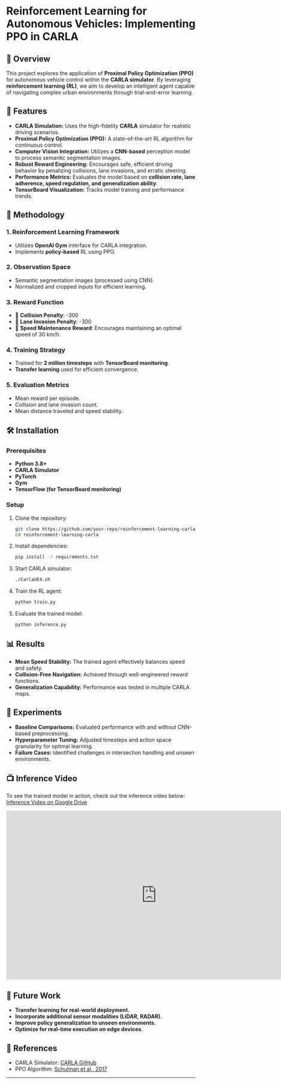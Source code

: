 # Reinforcement Learning for Autonomous Vehicles: Implementing PPO in CARLA

## 🚗 Overview  
This project explores the application of **Proximal Policy Optimization (PPO)** for autonomous vehicle control within the **CARLA simulator**. By leveraging **reinforcement learning (RL)**, we aim to develop an intelligent agent capable of navigating complex urban environments through trial-and-error learning.

## 📌 Features  
- **CARLA Simulation:** Uses the high-fidelity **CARLA** simulator for realistic driving scenarios.  
- **Proximal Policy Optimization (PPO):** A state-of-the-art RL algorithm for continuous control.  
- **Computer Vision Integration:** Utilizes a **CNN-based** perception model to process semantic segmentation images.  
- **Robust Reward Engineering:** Encourages safe, efficient driving behavior by penalizing collisions, lane invasions, and erratic steering.  
- **Performance Metrics:** Evaluates the model based on **collision rate, lane adherence, speed regulation, and generalization ability**.  
- **TensorBoard Visualization:** Tracks model training and performance trends.  

## 📖 Methodology  
### 1. Reinforcement Learning Framework  
- Utilizes **OpenAI Gym** interface for CARLA integration.  
- Implements **policy-based** RL using PPO.  

### 2. Observation Space  
- Semantic segmentation images (processed using CNN).  
- Normalized and cropped inputs for efficient learning.  

### 3. Reward Function  
- 🚫 **Collision Penalty**: -300  
- 🚫 **Lane Invasion Penalty**: -300  
- 🚗 **Speed Maintenance Reward**: Encourages maintaining an optimal speed of 30 km/h.  

### 4. Training Strategy  
- Trained for **2 million timesteps** with **TensorBoard monitoring**.  
- **Transfer learning** used for efficient convergence.  

### 5. Evaluation Metrics  
- Mean reward per episode.  
- Collision and lane invasion count.  
- Mean distance traveled and speed stability.  

## 🛠️ Installation  
### Prerequisites  
- **Python 3.8+**  
- **CARLA Simulator**  
- **PyTorch**  
- **Gym**  
- **TensorFlow (for TensorBoard monitoring)**  

### Setup  
1. Clone the repository:  
   ```bash
   git clone https://github.com/your-repo/reinforcement-learning-carla.git
   cd reinforcement-learning-carla
   ```
2. Install dependencies:  
   ```bash
   pip install -r requirements.txt
   ```
3. Start CARLA simulator:  
   ```bash
   ./CarlaUE4.sh
   ```
4. Train the RL agent:  
   ```bash
   python train.py
   ```
5. Evaluate the trained model:  
   ```bash
   python inference.py
   ```

## 📊 Results  
- **Mean Speed Stability:** The trained agent effectively balances speed and safety.  
- **Collision-Free Navigation:** Achieved through well-engineered reward functions.  
- **Generalization Capability:** Performance was tested in multiple CARLA maps.  

## 🔬 Experiments  
- **Baseline Comparisons:** Evaluated performance with and without CNN-based preprocessing.  
- **Hyperparameter Tuning:** Adjusted timesteps and action space granularity for optimal learning.  
- **Failure Cases:** Identified challenges in intersection handling and unseen environments.  

## 📺 Inference Video  
To see the trained model in action, check out the inference video below:  
[Inference Video on Google Drive](https://drive.google.com/file/d/11mpc7Nw5Pek24NwhTL0JRmaeZgCkf_1F/view?usp=sharing)


<iframe width="800" height="450" src="https://www.youtube.com/embed/oqxAJKy0ii4" frameborder="0" allowfullscreen></iframe>


## 🔮 Future Work  
- **Transfer learning for real-world deployment.**  
- **Incorporate additional sensor modalities (LiDAR, RADAR).**  
- **Improve policy generalization to unseen environments.**  
- **Optimize for real-time execution on edge devices.**  

## 📜 References  
- CARLA Simulator: [CARLA GitHub](https://github.com/carla-simulator/carla)  
- PPO Algorithm: [Schulman et al., 2017](https://arxiv.org/abs/1707.06347)  

---
